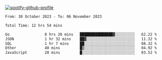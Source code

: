 [![spotify-github-profile](https://spotify-github-profile.vercel.app/api/view?uid=313pysyt3uxkjdidtiuvzf7nrnnu&cover_image=true&theme=natemoo-re&show_offline=false&background_color=121212&interchange=false&bar_color=53b14f&bar_color_cover=false)](https://spotify-github-profile.vercel.app/api/view?uid=313pysyt3uxkjdidtiuvzf7nrnnu&redirect=true)

<!--START_SECTION:waka-->

```txt
From: 30 October 2023 - To: 06 November 2023

Total Time: 12 hrs 54 mins

Go                8 hrs 26 mins   ███████████████▓░░░░░░░░░   62.22 %
JSON              1 hr 32 mins    ██▓░░░░░░░░░░░░░░░░░░░░░░   11.32 %
SQL               1 hr 7 mins     ██░░░░░░░░░░░░░░░░░░░░░░░   08.32 %
Other             40 mins         █▒░░░░░░░░░░░░░░░░░░░░░░░   04.92 %
JavaScript        28 mins         █░░░░░░░░░░░░░░░░░░░░░░░░   03.52 %
```

<!--END_SECTION:waka-->